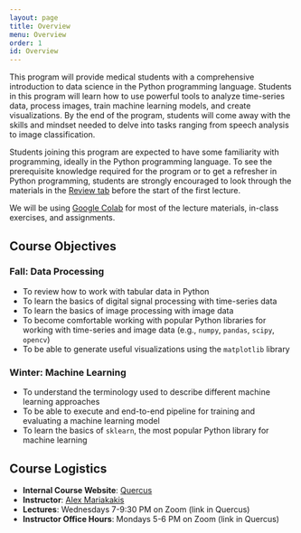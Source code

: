 ```yaml
---
layout: page
title: Overview
menu: Overview
order: 1
id: Overview
---
```


This program will provide medical students with a comprehensive introduction to data science in the Python programming language. 
Students in this program will learn how to use powerful tools to analyze time-series data, process images, train machine learning models, and create visualizations. 
By the end of the program, students will come away with the skills and mindset needed to delve into tasks ranging from speech analysis to image classification.

Students joining this program are expected to have some familiarity with programming, ideally in the Python programming language. To see the prerequisite knowledge required for the program or to get a refresher in Python programming, students are strongly encouraged to look through the materials in the [Review tab]({{site.url}}/review.html) before the start of the first lecture.

We will be using [Google Colab](https://colab.research.google.com/) for most of the lecture materials, in-class exercises, and assignments.

## Course Objectives

### Fall: Data Processing
- To review how to work with tabular data in Python
- To learn the basics of digital signal processing with time-series data
- To learn the basics of image processing with image data
- To become comfortable working with popular Python libraries for working with time-series and image data (e.g., `numpy`, `pandas`, `scipy`, `opencv`)
- To be able to generate useful visualizations using the `matplotlib` library

### Winter: Machine Learning
- To understand the terminology used to describe different machine learning approaches
- To be able to execute and end-to-end pipeline for training and evaluating a machine learning model
- To learn the basics of `sklearn`, the most popular Python library for machine learning

## Course Logistics
- **Internal Course Website**: [Quercus](https://q.utoronto.ca/courses/361095)
- **Instructor**: [Alex Mariakakis](https://mariakakis.github.io/)
- **Lectures**: Wednesdays 7-9:30 PM on Zoom (link in Quercus)
- **Instructor Office Hours**: Mondays 5-6 PM on Zoom (link in Quercus)
<!-- - **Teaching Assistants**: [Dhruv Verma](https://dhruv-verma.com/)
- **Teaching Assistant Office Hours**: Thursdays 3–4 PM, Zoom link in Quercus -->